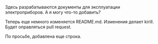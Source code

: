 Здесь разрабатываются документы для эксплуатации электроприборов.
А я могу что-то добавить?

Теперь еще немного изменяется README.md. 
Изменения делает kirill. Будет оправляться pull request.

По просьбе, добавлена еще строка.

